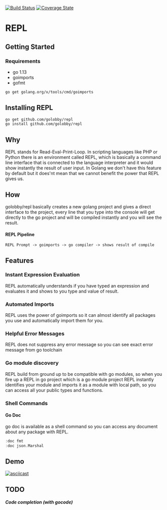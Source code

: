 [![Build Status](https://travis-ci.org/golobby/repl.png?branch=master)](https://travis-ci.org/golobby/repl)
[![Coverage State](https://coveralls.io/repos/github/golobby/repl/badge.png?branch=master)](https://coveralls.io/github/golobby/repl)
# REPL
## Getting Started

### Requirements
- go 1.13
- goimports
- gofmt
```bash
go get golang.org/x/tools/cmd/goimports
```

## Installing REPL
```bash
go get github.com/golobby/repl
go install github.com/golobby/repl
```
####
## Why
REPL stands for Read-Eval-Print-Loop. In scripting languages like PHP or Python there is an environment called REPL, which is 
basically a command line interface that is connected to the language interpreter and it would show instantly the result of 
user input. In Golang we don't have this feature by default but it does'nt mean that we cannot benefit the power that REPL gives
us.

## How
golobby/repl basically creates a new golang project and gives a direct interface to the project, every line that you type into the 
console will get directly to the go project and will be compiled instantly and you will see the result.
#### REPL Pipeline
`REPL Prompt -> goimports -> go compiler -> shows result of compile`

## Features

### Instant Expression Evaluation
REPL automatically understands if you have typed an expression and evaluates it and shows to you type and value of result.
### Automated Imports
REPL uses the power of goimports so it can almost identify all packages you use and automatically import them for you.

### Helpful Error Messages
REPL does not suppress any error message so you can see exact error message from go toolchain

### Go module discovery
REPL build from ground up to be compatible with go modules, so when you fire up a REPL in go project which is a go module project
REPL instantly identifies your module and imports it as a module with local path, so you can access all your public types and functions.

### Shell Commands

#### Go Doc
go doc is available as a shell command so you can access any document about any package with REPL.
```go
:doc fmt
:doc json.Marshal
```

## Demo
[![asciicast](https://asciinema.org/a/272640.svg)](https://asciinema.org/a/272640)

## TODO
##### Code completion (with gocode)
